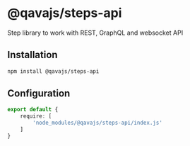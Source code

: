 # @qavajs/steps-api
Step library to work with REST, GraphQL and websocket API

## Installation

```bash
npm install @qavajs/steps-api
```

## Configuration
```typescript
export default {
    require: [
        'node_modules/@qavajs/steps-api/index.js'
    ]
}
```
